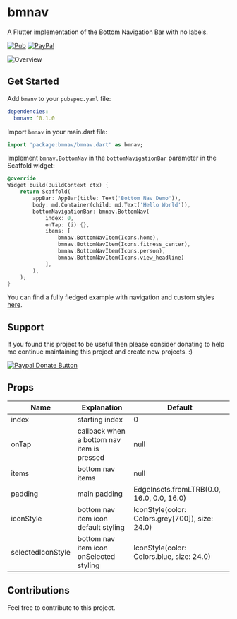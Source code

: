 # bmnav

A Flutter implementation of the Bottom Navigation Bar with no labels. 

[![Pub](https://img.shields.io/pub/v/bmnav.svg)](https://pub.dartlang.org/packages/bmnav)
[![PayPal](https://img.shields.io/badge/Donate-PayPal-blue.svg)](https://www.paypal.me/edwnjos)

![Overview](https://raw.githubusercontent.com/edwnjos/bmnav/master/example/example.gif)

## Get Started

Add `bmanv` to your `pubspec.yaml` file:

```yaml
dependencies:
  bmnav: ^0.1.0
```

Import `bmnav` in your main.dart file:

```dart
import 'package:bmnav/bmnav.dart' as bmnav;
```

Implement `bmnav.BottomNav` in the `bottomNavigationBar` parameter in the Scaffold widget:

```dart
@override
Widget build(BuildContext ctx) {
	return Scaffold(
		appBar: AppBar(title: Text('Bottom Nav Demo')),
		body: md.Container(child: md.Text('Hello World')),
		bottomNavigationBar: bmnav.BottomNav(
			index: 0,
			onTap: (i) {},
			items: [
				bmnav.BottomNavItem(Icons.home),
				bmnav.BottomNavItem(Icons.fitness_center),
				bmnav.BottomNavItem(Icons.person),
				bmnav.BottomNavItem(Icons.view_headline)
			],
		),
	);
}
```

You can find a fully fledged example with navigation and custom styles [here](https://github.com/edwnjos/bmnav/blob/master/example/lib/main.dart).

## Support

If you found this project to be useful then please consider donating to help me continue maintaining this project and create new projects. :)

[![Paypal Donate Button](https://www.paypalobjects.com/webstatic/mktg/Logo/pp-logo-150px.png)](https://www.paypal.me/edwnjos)

## Props

| Name              | Explanation                                | Default                                         |
|-------------------|--------------------------------------------|-------------------------------------------------|
| index             | starting index                             | 0                                               |
| onTap             | callback when a bottom nav item is pressed | null                                            |
| items             | bottom nav items                           | null                                            |
| padding           | main padding                               | EdgeInsets.fromLTRB(0.0, 16.0, 0.0, 16.0)       |
| iconStyle         | bottom nav item icon default styling       | IconStyle(color: Colors.grey[700]), size: 24.0) |
| selectedIconStyle | bottom nav item icon onSelected styling    | IconStyle(color: Colors.blue, size: 24.0)       |


## Contributions

Feel free to contribute to this project.